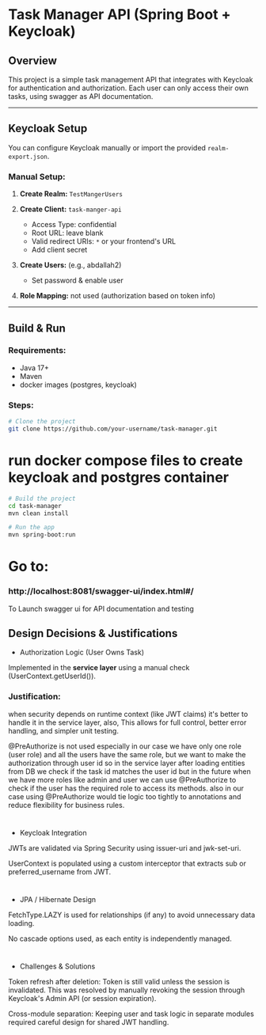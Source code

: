 # Task Manager API (Spring Boot + Keycloak)

## Overview

This project is a simple task management API that integrates with Keycloak for authentication and authorization.
Each user can only access their own tasks, using swagger as API documentation.

---

## Keycloak Setup

You can configure Keycloak manually or import the provided `realm-export.json`.

### Manual Setup:

1. **Create Realm:** `TestMangerUsers`
2. **Create Client:** `task-manger-api`
    - Access Type: confidential
    - Root URL: leave blank
    - Valid redirect URIs: `*` or your frontend's URL
    - Add client secret
3. **Create Users:** (e.g., abdallah2)
    - Set password & enable user

4. **Role Mapping:** not used (authorization based on token info)

---

## Build & Run

### Requirements:

- Java 17+
- Maven
- docker images (postgres, keycloak)

### Steps:

```bash
# Clone the project
git clone https://github.com/your-username/task-manager.git
```

# run docker compose files to create keycloak and postgres container

```bash
# Build the project
cd task-manager
mvn clean install

# Run the app
mvn spring-boot:run
```

# Go to:

### http://localhost:8081/swagger-ui/index.html#/

To Launch swagger ui for API documentation and testing

## Design Decisions & Justifications

- Authorization Logic (User Owns Task)

Implemented in the **service layer** using a manual check (UserContext.getUserId()).

### Justification:

when security depends on runtime context (like JWT claims)
it's better to handle it in the service layer, also, This allows for full control,
better error handling, and simpler unit testing.

@PreAuthorize is not used especially in our case we have only one role (user role)
and all the users have the same role, but we want to make the authorization through user id
so in the service layer after loading entities from DB we check if the task id matches the user id
but in the future when we have more roles like admin and user we can use @PreAuthorize to check if the user has the
required role
to access its methods.
also in our case using @PreAuthorize would tie logic too tightly to annotations and reduce flexibility
for business rules.

#

- Keycloak Integration

JWTs are validated via Spring Security using issuer-uri and jwk-set-uri.

UserContext is populated using a custom interceptor that extracts sub or preferred_username from JWT.

#

- JPA / Hibernate Design

FetchType.LAZY is used for relationships (if any) to avoid unnecessary data loading.

No cascade options used, as each entity is independently managed.

#

- Challenges & Solutions

Token refresh after deletion: Token is still valid unless the session is invalidated. This was resolved by manually
revoking the session through Keycloak's Admin API (or session expiration).

Cross-module separation: Keeping user and task logic in separate modules required careful design for shared JWT
handling.


